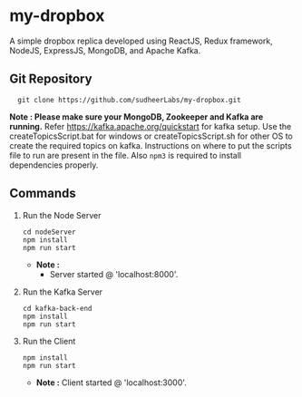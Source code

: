# my-dropbox

A simple dropbox replica developed using ReactJS, Redux framework, NodeJS, ExpressJS, MongoDB, and Apache Kafka.

## Git Repository

```
  git clone https://github.com/sudheerLabs/my-dropbox.git
```

**Note : Please make sure your MongoDB, Zookeeper and Kafka are running.** Refer https://kafka.apache.org/quickstart for kafka setup. Use the createTopicsScript.bat for windows or createTopicsScript.sh for other OS to create the required topics on kafka. Instructions on where to put the scripts file to run are present in the file. Also `npm3` is required to install dependencies properly.

## Commands

1. Run the Node Server
   ```
   cd nodeServer
   npm install
   npm run start
   ```
   - **Note :**
      - Server started @ 'localhost:8000'.
      
2. Run the Kafka Server
   ```
   cd kafka-back-end
   npm install
   npm run start
   ```

3. Run the Client
   ```
   npm install
   npm run start
   ```
   - **Note :** Client started @ 'localhost:3000'.

